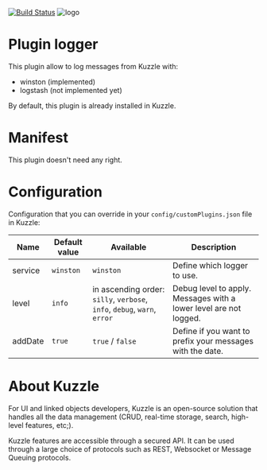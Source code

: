 [![Build Status](https://travis-ci.org/kuzzleio/kuzzle-plugin-logger.svg?branch=master)](https://travis-ci.org/kuzzleio/kuzzle-plugin-logger)
![logo](https://github.com/kuzzleio/kuzzle/blob/master/docs/images/logo.png)

# Plugin logger

This plugin allow to log messages from Kuzzle with:
* winston (implemented)
* logstash (not implemented yet)

By default, this plugin is already installed in Kuzzle.

# Manifest

This plugin doesn't need any right.

# Configuration

Configuration that you can override in your `config/customPlugins.json` file in Kuzzle:

| Name | Default value | Available | Description                 |
|------|---------------|-----------|-----------------------------|
| service  | `winston`     | `winston` | Define which logger to use. |
| level | `info`   | in ascending order: `silly`, `verbose`, `info`, `debug`, `warn`, `error` | Debug level to apply. Messages with a lower level are not logged. |
| addDate | `true` | `true` / `false` | Define if you want to prefix your messages with the date. |

# About Kuzzle

For UI and linked objects developers, Kuzzle is an open-source solution that handles all the data management
(CRUD, real-time storage, search, high-level features, etc;).

Kuzzle features are accessible through a secured API. It can be used through a large choice of protocols such as REST, Websocket or Message Queuing protocols.